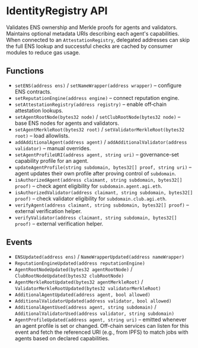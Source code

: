 # IdentityRegistry API

Validates ENS ownership and Merkle proofs for agents and validators.
Maintains optional metadata URIs describing each agent's capabilities.
When connected to an `AttestationRegistry`, delegated addresses can skip the
full ENS lookup and successful checks are cached by consumer modules to reduce
gas usage.

## Functions

- `setENS(address ens)` / `setNameWrapper(address wrapper)` – configure ENS contracts.
- `setReputationEngine(address engine)` – connect reputation engine.
- `setAttestationRegistry(address registry)` – enable off‑chain attestation lookups.
- `setAgentRootNode(bytes32 node)` / `setClubRootNode(bytes32 node)` – base ENS nodes for agents and validators.
- `setAgentMerkleRoot(bytes32 root)` / `setValidatorMerkleRoot(bytes32 root)` – load allowlists.
- `addAdditionalAgent(address agent)` / `addAdditionalValidator(address validator)` – manual overrides.
- `setAgentProfileURI(address agent, string uri)` – governance-set capability profile for an agent.
- `updateAgentProfile(string subdomain, bytes32[] proof, string uri)` – agent updates their own profile after proving control of `subdomain`.
- `isAuthorizedAgent(address claimant, string subdomain, bytes32[] proof)` – check agent eligibility for `subdomain.agent.agi.eth`.
- `isAuthorizedValidator(address claimant, string subdomain, bytes32[] proof)` – check validator eligibility for `subdomain.club.agi.eth`.
- `verifyAgent(address claimant, string subdomain, bytes32[] proof)` – external verification helper.
- `verifyValidator(address claimant, string subdomain, bytes32[] proof)` – external verification helper.

## Events

- `ENSUpdated(address ens)` / `NameWrapperUpdated(address nameWrapper)`
- `ReputationEngineUpdated(address reputationEngine)`
- `AgentRootNodeUpdated(bytes32 agentRootNode)` / `ClubRootNodeUpdated(bytes32 clubRootNode)`
- `AgentMerkleRootUpdated(bytes32 agentMerkleRoot)` / `ValidatorMerkleRootUpdated(bytes32 validatorMerkleRoot)`
- `AdditionalAgentUpdated(address agent, bool allowed)`
- `AdditionalValidatorUpdated(address validator, bool allowed)`
- `AdditionalAgentUsed(address agent, string subdomain)` /
  `AdditionalValidatorUsed(address validator, string subdomain)`
- `AgentProfileUpdated(address agent, string uri)` – emitted whenever an agent profile is set or changed. Off-chain services can listen for this event and fetch the referenced URI (e.g., from IPFS) to match jobs with agents based on declared capabilities.
